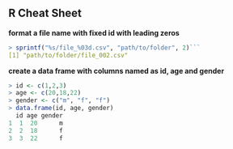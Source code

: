 ## R Cheat Sheet

**format a file name with fixed id with leading zeros**
```R
> sprintf("%s/file_%03d.csv", "path/to/folder", 2)```
[1] "path/to/folder/file_002.csv"
```

**create a data frame with columns named as id, age and gender**
```R
> id <- c(1,2,3)
> age <- c(20,18,22)
> gender <- c("m", "f", "f")
> data.frame(id, age, gender)
  id age gender
1  1  20      m
2  2  18      f
3  3  22      f
```

